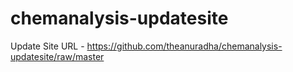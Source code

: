 # chemanalysis-updatesite

Update Site URL - https://github.com/theanuradha/chemanalysis-updatesite/raw/master

